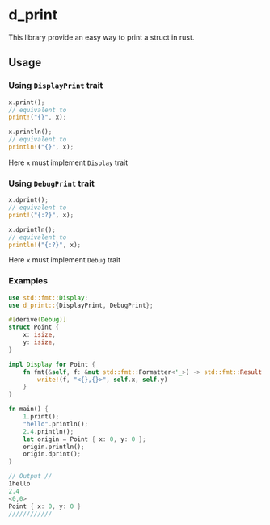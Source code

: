 # d_print
This library provide an easy way to print a struct in rust.

## Usage
### Using  ```DisplayPrint``` trait
```rust
x.print();
// equivalent to
print!("{}", x);

x.println();
// equivalent to 
println!("{}", x);
```
Here ```x``` must implement ```Display``` trait


### Using  ```DebugPrint``` trait
```rust
x.dprint();
// equivalent to
print!("{:?}", x);

x.dprintln();
// equivalent to 
println!("{:?}", x);
```
Here ```x``` must implement ```Debug``` trait

### Examples
```rust
use std::fmt::Display;
use d_print::{DisplayPrint, DebugPrint};

#[derive(Debug)]
struct Point {
    x: isize,
    y: isize,
}

impl Display for Point {
    fn fmt(&self, f: &mut std::fmt::Formatter<'_>) -> std::fmt::Result {
        write!(f, "<{},{}>", self.x, self.y)
    }
}

fn main() {
    1.print();
    "hello".println();
    2.4.println();
    let origin = Point { x: 0, y: 0 };
    origin.println();
    origin.dprint();
}

// Output //
1hello
2.4
<0,0>
Point { x: 0, y: 0 }
////////////

```
